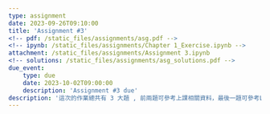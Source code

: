 ```yaml
---
type: assignment
date: 2023-09-26T09:10:00
title: 'Assignment #3'
<!-- pdf: /static_files/assignments/asg.pdf -->
<!-- ipynb: /static_files/assignments/Chapter 1_Exercise.ipynb -->
attachment: /static_files/assignments/Assignment 3.ipynb
<!-- solutions: /static_files/assignments/asg_solutions.pdf -->
due_event: 
    type: due
    date: 2023-10-02T09:00:00
    description: 'Assignment #3 due'
description: '這次的作業總共有 3 大題 , 前兩題可參考上課相關資料，最後一題可參考Lab和課本習題'
---
```

